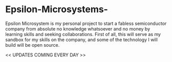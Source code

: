 # Epsilon-Microsystems-
Epsilon Microsystem is my personal project to start a fabless semiconductor company from absolute no knowledge whatsoever and no money by learning skills and seeking collaborations.
First of all, this will serve as my sandbox for my skills on the company, and some of the technology I will build will be open source.

<< UPDATES COMING EVERY DAY >>
